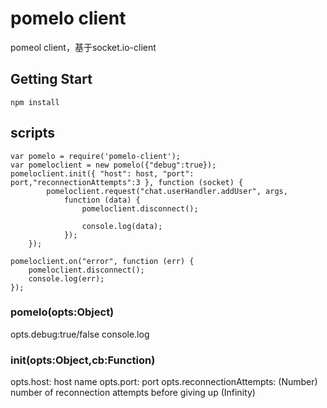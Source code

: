 # pomelo client
pomeol client，基于socket.io-client

## Getting Start

```
npm install 
```

## scripts

```
var pomelo = require('pomelo-client');
var pomeloclient = new pomelo({"debug":true});
pomeloclient.init({ "host": host, "port": port,"reconnectionAttempts":3 }, function (socket) {
        pomeloclient.request("chat.userHandler.addUser", args,
            function (data) {
                pomeloclient.disconnect();
                
                console.log(data);
            });
    });

pomeloclient.on("error", function (err) {
    pomeloclient.disconnect();
    console.log(err);
});

```



### pomelo(opts:Object)

  opts.debug:true/false  console.log
  
### init(opts:Object,cb:Function)

  opts.host: host name
  opts.port: port
  opts.reconnectionAttempts: (Number) number of reconnection attempts before giving up (Infinity)